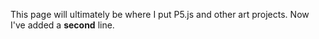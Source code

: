 This page will ultimately be where I put P5.js and other art projects.
Now I've added a <strong>second</strong> line.
